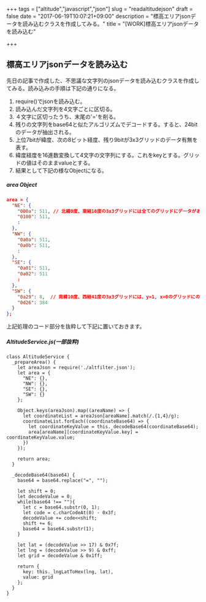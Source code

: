 +++
tags = ["altitude","javascript","json"]
slug = "readaltitudejson"
draft = false
date = "2017-06-19T10:07:21+09:00"
description = "標高エリアjsonデータを読み込むクラスを作成してみる。"
title = "[WORK]標高エリアjsonデータを読み込む"

+++

## 標高エリアjsonデータを読み込む

先日の記事で作成した、不思議な文字列のjsonデータを読み込むクラスを作成してみる。読み込みの手順は下記の通りになる。

1. require()でjsonを読み込む。
2. 読み込んだ文字列を4文字ごとに区切る。
3. ４文字に区切ったうち、末尾の'='を削る。
4. 残りの文字列をbase64と似たアルゴリズムでデコードする。すると、24bitのデータが抽出される。
5. 上位7bitが緯度、次の8ビット経度、残り9bitが3x3グリッドのデータ有無を表す。
6. 緯度経度を16進数変換して4文字の文字列にする。これをkeyとする。グリッドの値はそのままvalueとする。
7. 結果として下記の様なObjectになる。

##### area Object
```json
area = {
  "NE": {
    "000a": 511, // 北緯0度、東経10度の3x3グリッドには全てのグリッドにデータがあることを示す。
    "0100": 511,
    :
  },
  "NW": {
    "0a0a": 511,
    "0a0b": 511,
    :
  },
  "SE": {
    "0a01": 511,
    "0a02": 511
    :
  },
  "SW": {
    "0a29": 8,  // 南緯10度、西経41度の3x3グリッドには、y=1, x=0のグリッドにのみデータがあることを示す。
    "0d26": 384
  }
};
```

上記処理のコード部分を抜粋して下記に置いておきます。

##### AltitudeService.js(一部抜粋)
```ES6
class AltitudeService {
  _prepareArea() {
    let areaJson = require('./altfilter.json');
    let area = {
      "NE": {},
      "NW": {},
      "SE": {},
      "SW": {}
    };

    Object.keys(areaJson).map((areaName) => {
      let coordinateList = areaJson[areaName].match(/.{1,4}/g);
      coordinateList.forEach((coordinateBase64) => {
        let coordinateKeyValue = this._decodeBase64(coordinateBase64);
        area[areaName][coordinateKeyValue.key] = coordinateKeyValue.value;
      })
    });

    return area;
  }

  _decodeBase64(base64) {
    base64 = base64.replace("=", "");

    let shift = 0;
    let decodeValue = 0;
    while(base64 !== ""){
      let c = base64.substr(0, 1);
      let code = c.charCodeAt(0) - 0x3f;
      decodeValue += code<<shift;
      shift += 6;
      base64 = base64.substr(1);
    }

    let lat = (decodeValue >> 17) & 0x7f;
    let lng = (decodeValue >> 9) & 0xff;
    let grid = decodeValue & 0x1ff;

    return {
      key: this._lngLatToHex(lng, lat),
      value: grid
    };
  }
}
```